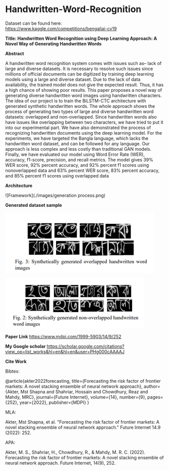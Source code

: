 # Handwritten-Word-Recognition


Dataset can be found here: https://www.kaggle.com/competitions/bengaliai-cv19





**Title: Handwritten Word Recognition using Deep Learning Approach: A Novel Way of Generating Handwritten Words**

**Abstract**

A handwritten word recognition system comes with issues such as– lack of large and diverse datasets. It is necessary to resolve such issues since millions of official documents can
be digitized by training deep learning models using a large and diverse dataset. Due to the lack of data availability, the
trained model does not give the expected result. Thus, it has
a high chance of showing poor results. This paper proposes a
novel way of generating diverse handwritten word images using
handwritten characters. The idea of our project is to train the
BiLSTM-CTC architecture with generated synthetic handwritten
words. The whole approach shows the process of generating two
types of large and diverse handwritten word datasets: overlapped
and non-overlapped. Since handwritten words also have issues
like overlapping between two characters, we have tried to put
it into our experimental part. We have also demonstrated the
process of recognizing handwritten documents using the deep
learning model. For the experiments, we have targeted the Bangla
language, which lacks the handwritten word dataset, and can be
followed for any language. Our approach is less complex and less
costly than traditional GAN models. Finally, we have evaluated
our model using Word Error Rate (WER), accuracy, f1-score,
precision, and recall metrics. The model gives 39% WER score,
92% percent accuracy, and 92% percent f1 scores using nonoverlapped data and 63% percent WER score, 83% percent
accuracy, and 85% percent f1 scores using overlapped data

**Architecture**

 ![Framework](./images/generation process.png)


**Generated dataset sample**

 ![](./images/sample1.png)

  ![](./images/sample2.png)


**Paper Link**
https://www.mdpi.com/1999-5903/14/9/252

**My Google scholar**
https://scholar.google.com/citations?view_op=list_works&hl=en&hl=en&user=PHg000cAAAAJ


  **Cite Work**

  Bibtex:  
  
  @article{akter2022forecasting,
  title={Forecasting the risk factor of frontier markets: A novel stacking ensemble of neural network approach},
  author={Akter, Mst Shapna and Shahriar, Hossain and Chowdhury, Reaz and Mahdy, MRC},
  journal={Future Internet},
  volume={14},
  number={9},
  pages={252},
  year={2022},
  publisher={MDPI}
}


MLA:

Akter, Mst Shapna, et al. "Forecasting the risk factor of frontier markets: A novel stacking ensemble of neural network approach." Future Internet 14.9 (2022): 252.

APA:

Akter, M. S., Shahriar, H., Chowdhury, R., & Mahdy, M. R. C. (2022). Forecasting the risk factor of frontier markets: A novel stacking ensemble of neural network approach. Future Internet, 14(9), 252.
   




